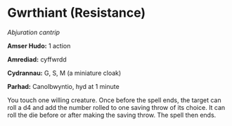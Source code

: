 # Gwrthiant (Resistance)

*Abjuration cantrip*

**Amser Hudo:** 1 action

**Amrediad:** cyffwrdd

**Cydrannau:** G, S, M (a miniature cloak)

**Parhad:** Canolbwyntio, hyd at 1 minute

You touch one willing creature. Once before the spell ends, the target can roll a d4 and add the number rolled to one saving throw of its choice. It can roll the die before or after making the saving throw. The spell then ends.